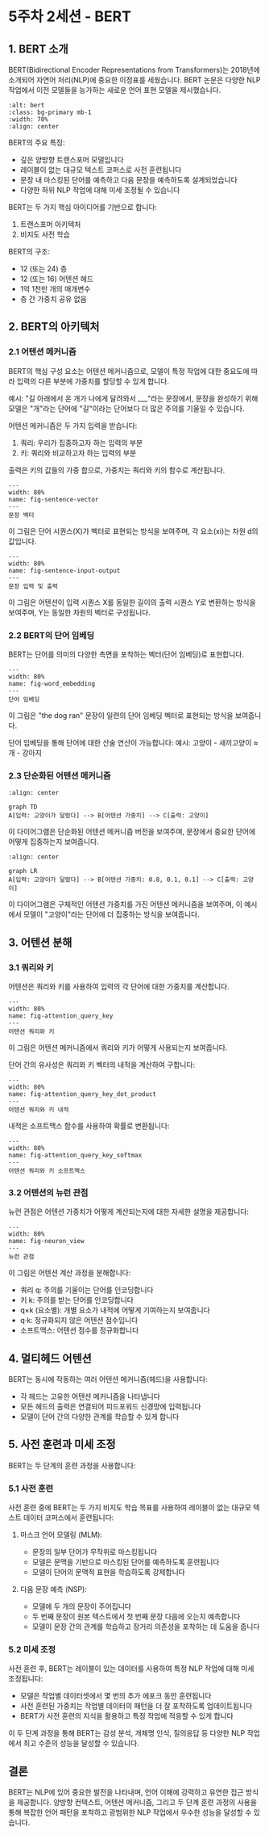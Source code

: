 # 5주차 2세션 - BERT

## 1. BERT 소개

BERT(Bidirectional Encoder Representations from Transformers)는 2018년에 소개되어 자연어 처리(NLP)에 중요한 이정표를 세웠습니다. BERT 논문은 다양한 NLP 작업에서 이전 모델들을 능가하는 새로운 언어 표현 모델을 제시했습니다.

```{image} figs/entelecheia_bert.png
:alt: bert
:class: bg-primary mb-1
:width: 70%
:align: center
```

BERT의 주요 특징:

- 깊은 양방향 트랜스포머 모델입니다
- 레이블이 없는 대규모 텍스트 코퍼스로 사전 훈련됩니다
- 문장 내 마스킹된 단어를 예측하고 다음 문장을 예측하도록 설계되었습니다
- 다양한 하위 NLP 작업에 대해 미세 조정될 수 있습니다

BERT는 두 가지 핵심 아이디어를 기반으로 합니다:

1. 트랜스포머 아키텍처
2. 비지도 사전 학습

BERT의 구조:

- 12 (또는 24) 층
- 12 (또는 16) 어텐션 헤드
- 1억 1천만 개의 매개변수
- 층 간 가중치 공유 없음

## 2. BERT의 아키텍처

### 2.1 어텐션 메커니즘

BERT의 핵심 구성 요소는 어텐션 메커니즘으로, 모델이 특정 작업에 대한 중요도에 따라 입력의 다른 부분에 가중치를 할당할 수 있게 합니다.

예시:
"길 아래에서 온 개가 나에게 달려와서 \_\_\_"라는 문장에서, 문장을 완성하기 위해 모델은 "개"라는 단어에 "길"이라는 단어보다 더 많은 주의를 기울일 수 있습니다.

어텐션 메커니즘은 두 가지 입력을 받습니다:

1. 쿼리: 우리가 집중하고자 하는 입력의 부분
2. 키: 쿼리와 비교하고자 하는 입력의 부분

출력은 키의 값들의 가중 합으로, 가중치는 쿼리와 키의 함수로 계산됩니다.

```{figure} figs/sentence_vector.png
---
width: 80%
name: fig-sentence-vector
---
문장 벡터
```

이 그림은 단어 시퀀스(X)가 벡터로 표현되는 방식을 보여주며, 각 요소(xi)는 차원 d의 값입니다.

```{figure} figs/attention_input_output.png
---
width: 80%
name: fig-sentence-input-output
---
문장 입력 및 출력
```

이 그림은 어텐션이 입력 시퀀스 X를 동일한 길이의 출력 시퀀스 Y로 변환하는 방식을 보여주며, Y는 동일한 차원의 벡터로 구성됩니다.

### 2.2 BERT의 단어 임베딩

BERT는 단어를 의미의 다양한 측면을 포착하는 벡터(단어 임베딩)로 표현합니다.

```{figure} figs/word_embedding.png
---
width: 80%
name: fig-word_embedding
---
단어 임베딩
```

이 그림은 "the dog ran" 문장이 일련의 단어 임베딩 벡터로 표현되는 방식을 보여줍니다.

단어 임베딩을 통해 단어에 대한 산술 연산이 가능합니다:
예시: 고양이 - 새끼고양이 ≈ 개 - 강아지

### 2.3 단순화된 어텐션 메커니즘

```{mermaid}
:align: center

graph TD
A[입력: 고양이가 달렸다] --> B[어텐션 가중치] --> C[출력: 고양이]
```

이 다이어그램은 단순화된 어텐션 메커니즘 버전을 보여주며, 문장에서 중요한 단어에 어떻게 집중하는지 보여줍니다.

```{mermaid}
:align: center

graph LR
A[입력: 고양이가 달렸다] --> B[어텐션 가중치: 0.8, 0.1, 0.1] --> C[출력: 고양이]
```

이 다이어그램은 구체적인 어텐션 가중치를 가진 어텐션 메커니즘을 보여주며, 이 예시에서 모델이 "고양이"라는 단어에 더 집중하는 방식을 보여줍니다.

## 3. 어텐션 분해

### 3.1 쿼리와 키

어텐션은 쿼리와 키를 사용하여 입력의 각 단어에 대한 가중치를 계산합니다.

```{figure} figs/attention_query_key.png
---
width: 80%
name: fig-attention_query_key
---
어텐션 쿼리와 키
```

이 그림은 어텐션 메커니즘에서 쿼리와 키가 어떻게 사용되는지 보여줍니다.

단어 간의 유사성은 쿼리와 키 벡터의 내적을 계산하여 구합니다:

```{figure} figs/attention_query_key_dot_product.png
---
width: 80%
name: fig-attention_query_key_dot_product
---
어텐션 쿼리와 키 내적
```

내적은 소프트맥스 함수를 사용하여 확률로 변환됩니다:

```{figure} figs/attention_query_key_softmax.png
---
width: 80%
name: fig-attention_query_key_softmax
---
어텐션 쿼리와 키 소프트맥스
```

### 3.2 어텐션의 뉴런 관점

뉴런 관점은 어텐션 가중치가 어떻게 계산되는지에 대한 자세한 설명을 제공합니다:

```{figure} figs/neuron_view.png
---
width: 80%
name: fig-neuron_view
---
뉴런 관점
```

이 그림은 어텐션 계산 과정을 분해합니다:

- 쿼리 q: 주의를 기울이는 단어를 인코딩합니다
- 키 k: 주의를 받는 단어를 인코딩합니다
- q×k (요소별): 개별 요소가 내적에 어떻게 기여하는지 보여줍니다
- q·k: 정규화되지 않은 어텐션 점수입니다
- 소프트맥스: 어텐션 점수를 정규화합니다

## 4. 멀티헤드 어텐션

BERT는 동시에 작동하는 여러 어텐션 메커니즘(헤드)을 사용합니다:

- 각 헤드는 고유한 어텐션 메커니즘을 나타냅니다
- 모든 헤드의 출력은 연결되어 피드포워드 신경망에 입력됩니다
- 모델이 단어 간의 다양한 관계를 학습할 수 있게 합니다

## 5. 사전 훈련과 미세 조정

BERT는 두 단계의 훈련 과정을 사용합니다:

### 5.1 사전 훈련

사전 훈련 중에 BERT는 두 가지 비지도 학습 목표를 사용하여 레이블이 없는 대규모 텍스트 데이터 코퍼스에서 훈련됩니다:

1. 마스크 언어 모델링 (MLM):

   - 문장의 일부 단어가 무작위로 마스킹됩니다
   - 모델은 문맥을 기반으로 마스킹된 단어를 예측하도록 훈련됩니다
   - 모델이 단어의 문맥적 표현을 학습하도록 강제합니다

2. 다음 문장 예측 (NSP):
   - 모델에 두 개의 문장이 주어집니다
   - 두 번째 문장이 원본 텍스트에서 첫 번째 문장 다음에 오는지 예측합니다
   - 모델이 문장 간의 관계를 학습하고 장거리 의존성을 포착하는 데 도움을 줍니다

### 5.2 미세 조정

사전 훈련 후, BERT는 레이블이 있는 데이터를 사용하여 특정 NLP 작업에 대해 미세 조정됩니다:

- 모델은 작업별 데이터셋에서 몇 번의 추가 에포크 동안 훈련됩니다
- 사전 훈련된 가중치는 작업별 데이터의 패턴을 더 잘 포착하도록 업데이트됩니다
- BERT가 사전 훈련의 지식을 활용하고 특정 작업에 적응할 수 있게 합니다

이 두 단계 과정을 통해 BERT는 감성 분석, 개체명 인식, 질의응답 등 다양한 NLP 작업에서 최고 수준의 성능을 달성할 수 있습니다.

## 결론

BERT는 NLP에 있어 중요한 발전을 나타내며, 언어 이해에 강력하고 유연한 접근 방식을 제공합니다. 양방향 컨텍스트, 어텐션 메커니즘, 그리고 두 단계 훈련 과정의 사용을 통해 복잡한 언어 패턴을 포착하고 광범위한 NLP 작업에서 우수한 성능을 달성할 수 있습니다.
